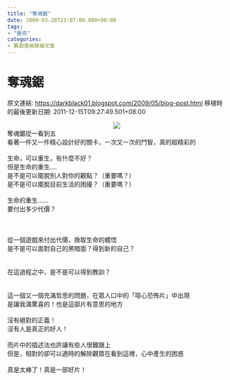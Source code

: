 ```yaml
---
title: "奪魂鋸"
date: 2009-03-28T23:07:00.000+08:00
tags: 
- "藝術"
categories:
- 舊部落格移植文章
---
```


# 奪魂鋸

原文連結: https://darkblack01.blogspot.com/2009/05/blog-post.html
移植時的最後更新日期: 2011-12-15T09:27:49.501+08:00

<div class="separator" style="clear: both; text-align: center;"><a href="http://upload.wikimedia.org/wikipedia/zh/3/34/Saw_poster.JPG" imageanchor="1" style="margin-left: 1em; margin-right: 1em;"><img border="0" src="http://upload.wikimedia.org/wikipedia/zh/3/34/Saw_poster.JPG" /></a></div>奪魂鋸從一看到五<br />看著一件又一件精心設計好的關卡，一次又一次的鬥智，真的超精彩的<br /><br />生命，可以重生，有什麼不好？<br />但是生命的重生....<br />是不是可以擺脫別人對你的觀點？（重要嗎？）<br />是不是可以擺脫目前生活的困擾？（重要嗎？）<br /><br />生命的重生......<br />要付出多少代價？<br /><br /><a name='more'></a><br /><br />從一個遊戲來付出代價，換取生命的體悟<br />是不是可以面對自己的黑暗面？得到新的自己？<br /><br /><br />在這過程之中，是不是可以得到教訓？<br /><br /><br />這一個又一個充滿哲思的問題，在眾人口中的「噁心恐怖片」中出現<br />是讓我滿驚喜的！也是這部片有意思的地方<br /><br />沒有絕對的正義！<br />沒有人是真正的好人！<br /><br />而片中的插述法也許讓有些人很難跟上<br />但是，相對的卻可以適時的解除觀眾在看到這裡，心中產生的困惑<br /><br />真是太棒了！真是一部好片！
